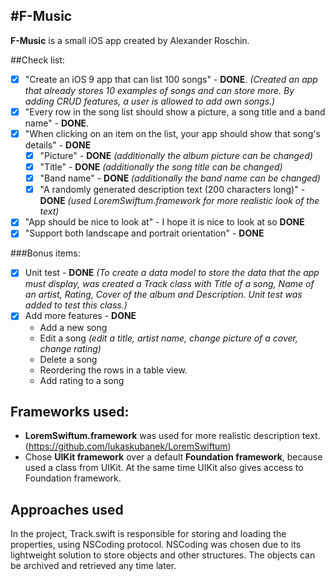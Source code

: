 #F-Music
--------
__F-Music__ is a small iOS app created by Alexander Roschin.

##Check list:

- [x] "Create an iOS 9 app that can list 100 songs" - __DONE__.  _(Created an app that already stores 10 examples of songs and can store more. By adding CRUD features, a user is allowed to add own songs.)_
- [x] "Every row in the song list should show a picture, a song title and a band name" - __DONE__.
- [x] "When clicking on an item on the list, your app should show that song's details" - __DONE__
  - [x] "Picture" - __DONE__ _(additionally the album picture can be changed)_
  - [x] "Title" - __DONE__ _(additionally the song title can be changed)_
  - [x] "Band name" - __DONE__ _(additionally the band name can be changed)_
  - [x] "A randomly generated description text (200 characters long)" - __DONE__ _(used LoremSwiftum.framework for more realistic look of the text)_
- [x] "App should be nice to look at" - I hope it is nice to look at so __DONE__
- [x] "Support both landscape and portrait orientation" - __DONE__

###Bonus items:
- [x] Unit test - __DONE__ _(To create a data model to store the data that the app must display, was created a Track class with Title of a song, Name of an artist, Rating, Cover of the album and Description. Unit test was added to test this class.)_
- [x] Add more features - __DONE__
  * Add a new song
  * Edit a song _(edit a title, artist name, change picture of a cover, change rating)_
  * Delete a song
  * Reordering the rows in a table view.
  * Add rating to a song


Frameworks used:
----------------

   * __LoremSwiftum.framework__ was used for more realistic description text. (https://github.com/lukaskubanek/LoremSwiftum)
   * Chose __UIKit framework__ over a default __Foundation framework__, because used a class from UIKit. At the same time UIKit also gives access to Foundation framework.



Approaches used
---------------

In the project, Track.swift is responsible for storing and loading the properties, using NSCoding protocol. NSCoding was chosen due to its lightweight solution to store objects and other structures. The objects can be archived and retrieved any time later.
